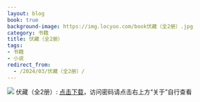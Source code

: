 ```yaml
---
layout: blog
book: true
background-image: https://img.locyoo.com/book伏藏（全2册）.jpg
category: 书籍
title: 伏藏（全2册）
tags:
- 书籍
- 小说
redirect_from:
  - /2024/03/伏藏（全2册）/
---
```

![](https://img.locyoo.com/book伏藏（全2册）.jpg)
伏藏（全2册）: <a name = "ref1" href="https://089m.com/f/50983618-1272781277-9fa72b?p=3619">点击下载</a>，访问密码请点击右上方“关于”自行查看